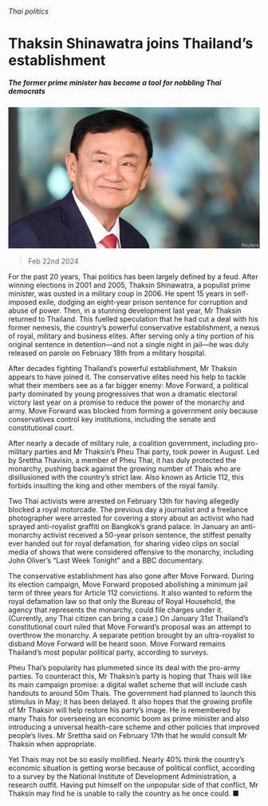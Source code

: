###### Thai politics

# Thaksin Shinawatra joins Thailand’s establishment 

##### The former prime minister has become a tool for nobbling Thai democrats 

![image](images/20240224_ASP502.jpg) 

> Feb 22nd 2024 

For the past 20 years, Thai politics has been largely defined by a feud. After winning elections in 2001 and 2005, Thaksin Shinawatra, a populist prime minister, was ousted in a military coup in 2006. He spent 15 years in self-imposed exile, dodging an eight-year prison sentence for corruption and abuse of power. Then, in a stunning development last year, Mr Thaksin returned to Thailand. This fuelled speculation that he had cut a deal with his former nemesis, the country’s powerful conservative establishment, a nexus of royal, military and business elites. After serving only a tiny portion of his original sentence in detention—and not a single night in jail—he was duly released on parole on February 18th from a military hospital. 

After decades fighting Thailand’s powerful establishment, Mr Thaksin appears to have joined it. The conservative elites need his help to tackle what their members see as a far bigger enemy: Move Forward, a political party dominated by young progressives that won a dramatic electoral victory last year on a promise to reduce the power of the monarchy and army. Move Forward was blocked from forming a government only because conservatives control key institutions, including the senate and constitutional court. 

After nearly a decade of military rule, a coalition government, including pro-military parties and Mr Thaksin’s Pheu Thai party, took power in August. Led by Srettha Thavisin, a member of Pheu Thai, it has duly protected the monarchy, pushing back against the growing number of Thais who are disillusioned with the country’s strict law. Also known as Article 112, this forbids insulting the king and other members of the royal family. 

Two Thai activists were arrested on February 13th for having allegedly blocked a royal motorcade. The previous day a journalist and a freelance photographer were arrested for covering a story about an activist who had sprayed anti-royalist graffiti on Bangkok’s grand palace. In January an anti-monarchy activist received a 50-year prison sentence, the stiffest penalty ever handed out for royal defamation, for sharing video clips on social media of shows that were considered offensive to the monarchy, including John Oliver’s “Last Week Tonight” and a BBC documentary.

The conservative establishment has also gone after Move Forward. During its election campaign, Move Forward proposed abolishing a minimum jail term of three years for Article 112 convictions. It also wanted to reform the royal defamation law so that only the Bureau of Royal Household, the agency that represents the monarchy, could file charges under it. (Currently, any Thai citizen can bring a  case.) On January 31st Thailand’s constitutional court ruled that Move Forward’s proposal was an attempt to overthrow the monarchy. A separate petition brought by an ultra-royalist to disband Move Forward will be heard soon. Move Forward remains Thailand’s most popular political party, according to surveys.

Pheu Thai’s popularity has plummeted since its deal with the pro-army parties. To counteract this, Mr Thaksin’s party is hoping that Thais will like its main campaign promise: a digital wallet scheme that will include cash handouts to around 50m Thais. The government had planned to launch this stimulus in May; it has been delayed. It also hopes that the growing profile of Mr Thaksin will help restore his party’s image. He is remembered by many Thais for overseeing an economic boom as prime minister and also introducing a universal health-care scheme and other policies that improved people’s lives. Mr Srettha said on February 17th that he would consult Mr Thaksin when appropriate.

Yet Thais may not be so easily mollified. Nearly 40% think the country’s economic situation is getting worse because of political conflict, according to a survey by the National Institute of Development Administration, a research outfit. Having put himself on the unpopular side of that conflict, Mr Thaksin may find he is unable to rally the country as he once could. ■

